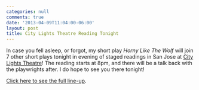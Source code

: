 ```yaml
---
categories: null
comments: true
date: '2013-04-09T11:04:00-06:00'
layout: post
title: City Lights Theatre Reading Tonight
---
```


In case you fell asleep, or forgot, my short play *Horny Like The Wolf* will join 7 other short plays tonight in evening of staged readings in San Jose at [City Lights Theatre](http://cltc.org/footer-opportunities/new-play-series/)! The reading starts at 8pm, and there will be a talk back with the playwrights after. I do hope to see you there tonight!

[Click here to see the full line-up](http://rachelbublitz.com/blog/2013/03/30/city-lights-reading-april-9th/).